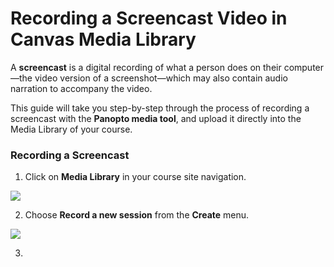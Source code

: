 # Recording a Screencast Video in Canvas Media Library

A **screencast** is a digital recording of what a person does on their computer—the video version of a screenshot—which may also contain audio narration to accompany the video. 

This guide will take you step-by-step through the process of recording a screencast with the **Panopto media tool**, and upload it directly into the Media Library of your course.

### Recording a Screencast 

1. Click on **Media Library** in your course site navigation.

![](https://lh4.googleusercontent.com/SH9VNTqdJOXzJ3QbI1HYDs3nXEmDsUYDTh3NdP7GIwN5iRxL_BFEPmaAFM9tKbY5nSLvp-zfBkGpclOgO5FdgmPNjt6i-TrrZLoCJ8n1tc-L68Ql5DdNuVrouf10BAIVo8JvgKtt)



2. Choose **Record a new session** from the **Create** menu.

![](https://lh4.googleusercontent.com/cq4-Hhls0FVhGq78RKbbvBkg2Is1cgdniamHakSugZaOFRWr_9A5AwXCG8OMpLckDyb8GpG5mRwK2WAb9s5lEWpgQVZ4uwTpsnQIPJmUvooTxVrMFjz5dDGCZ8hOAEue4v13flBK)

3. 

